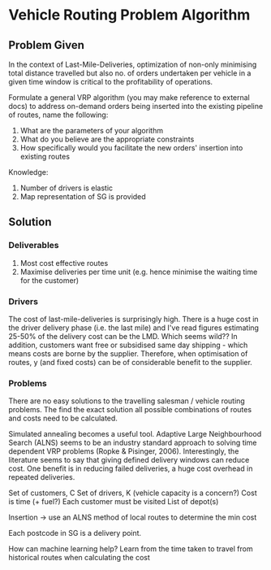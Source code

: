 # Vehicle Routing Problem Algorithm

## Problem Given

In the context of Last-Mile-Deliveries, optimization of non-only minimising total distance travelled but also no. of orders undertaken per vehicle in a given time window is critical to the profitability of operations.

Formulate a general VRP algorithm (you may make reference to external docs) to address on-demand orders being inserted into the existing pipeline of routes, name the following:

1. What are the parameters of your algorithm
2. What do you believe are the appropriate constraints
3. How specifically would you facilitate the new orders' insertion into existing routes

Knowledge:

1. Number of drivers is elastic
2. Map representation of SG is provided

## Solution

### Deliverables

1. Most cost effective routes
2. Maximise deliveries per time unit (e.g. hence minimise the waiting time for the customer)

### Drivers

The cost of last-mile-deliveries is surprisingly high. There is a huge cost in the driver delivery phase (i.e. the last mile) and I've read figures estimating 25-50% of the delivery cost can be the LMD. Which seems wild?? In addition, customers want free or subsidised same day shipping - which means costs are borne by the supplier. Therefore, when optimisation of routes, y (and fixed costs) can be of considerable benefit to the supplier.

### Problems

There are no easy solutions to the travelling salesman / vehicle routing problems. The find the exact solution all possible combinations of routes and costs need to be calculated.

Simulated annealing becomes a useful tool.
Adaptive Large Neighbourhood Search (ALNS) seems to be an industry standard approach to solving time dependent VRP problems (Ropke & Pisinger, 2006). Interestingly, the literature seems to say that giving defined delivery windows can reduce cost. One benefit is in reducing failed deliveries, a huge cost overhead in repeated deliveries.


Set of customers, C
Set of drivers, K (vehicle capacity is a concern?)
Cost is time (+ fuel?)
Each customer must be visited
List of depot(s)


Insertion -> use an ALNS method of local routes to determine the min cost 

Each postcode in SG is a delivery point.

How can machine learning help?
Learn from the time taken to travel from historical routes when calculating the cost